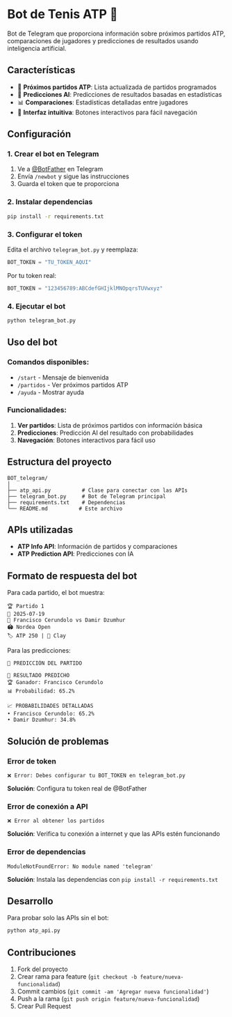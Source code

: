 # Bot de Tenis ATP 🎾

Bot de Telegram que proporciona información sobre próximos partidos ATP, comparaciones de jugadores y predicciones de resultados usando inteligencia artificial.

## Características

- 📅 **Próximos partidos ATP**: Lista actualizada de partidos programados
- 🔮 **Predicciones AI**: Predicciones de resultados basadas en estadísticas
- 📊 **Comparaciones**: Estadísticas detalladas entre jugadores
- 🤖 **Interfaz intuitiva**: Botones interactivos para fácil navegación

## Configuración

### 1. Crear el bot en Telegram

1. Ve a [@BotFather](https://t.me/BotFather) en Telegram
2. Envía `/newbot` y sigue las instrucciones
3. Guarda el token que te proporciona

### 2. Instalar dependencias

```bash
pip install -r requirements.txt
```

### 3. Configurar el token

Edita el archivo `telegram_bot.py` y reemplaza:

```python
BOT_TOKEN = "TU_TOKEN_AQUI"
```

Por tu token real:

```python
BOT_TOKEN = "123456789:ABCdefGHIjklMNOpqrsTUVwxyz"
```

### 4. Ejecutar el bot

```bash
python telegram_bot.py
```

## Uso del bot

### Comandos disponibles:

- `/start` - Mensaje de bienvenida
- `/partidos` - Ver próximos partidos ATP
- `/ayuda` - Mostrar ayuda

### Funcionalidades:

1. **Ver partidos**: Lista de próximos partidos con información básica
2. **Predicciones**: Predicción AI del resultado con probabilidades
3. **Navegación**: Botones interactivos para fácil uso

## Estructura del proyecto

```
BOT_telegram/
│
├── atp_api.py          # Clase para conectar con las APIs
├── telegram_bot.py     # Bot de Telegram principal
├── requirements.txt    # Dependencias
└── README.md          # Este archivo
```

## APIs utilizadas

- **ATP Info API**: Información de partidos y comparaciones
- **ATP Prediction API**: Predicciones con IA

## Formato de respuesta del bot

Para cada partido, el bot muestra:

```
🏆 Partido 1
📅 2025-07-19
👥 Francisco Cerundolo vs Damir Dzumhur
🏟️ Nordea Open
🏷️ ATP 250 | 🎾 Clay
```

Para las predicciones:

```
🔮 PREDICCIÓN DEL PARTIDO

🎯 RESULTADO PREDICHO
🏆 Ganador: Francisco Cerundolo
📊 Probabilidad: 65.2%

📈 PROBABILIDADES DETALLADAS
• Francisco Cerundolo: 65.2%
• Damir Dzumhur: 34.8%
```

## Solución de problemas

### Error de token
```
❌ Error: Debes configurar tu BOT_TOKEN en telegram_bot.py
```
**Solución**: Configura tu token real de @BotFather

### Error de conexión a API
```
❌ Error al obtener los partidos
```
**Solución**: Verifica tu conexión a internet y que las APIs estén funcionando

### Error de dependencias
```
ModuleNotFoundError: No module named 'telegram'
```
**Solución**: Instala las dependencias con `pip install -r requirements.txt`

## Desarrollo

Para probar solo las APIs sin el bot:

```bash
python atp_api.py
```

## Contribuciones

1. Fork del proyecto
2. Crear rama para feature (`git checkout -b feature/nueva-funcionalidad`)
3. Commit cambios (`git commit -am 'Agregar nueva funcionalidad'`)
4. Push a la rama (`git push origin feature/nueva-funcionalidad`)
5. Crear Pull Request
